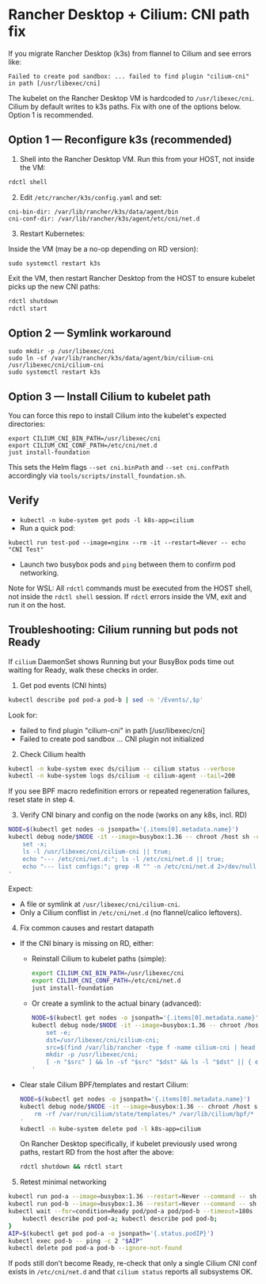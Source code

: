 # Rancher Desktop + Cilium: CNI path fix

If you migrate Rancher Desktop (k3s) from flannel to Cilium and see errors like:

```
Failed to create pod sandbox: ... failed to find plugin "cilium-cni" in path [/usr/libexec/cni]
```

The kubelet on the Rancher Desktop VM is hardcoded to `/usr/libexec/cni`. Cilium by default writes to k3s paths. Fix with one of the options below. Option 1 is recommended.

## Option 1 — Reconfigure k3s (recommended)

1) Shell into the Rancher Desktop VM. Run this from your HOST, not inside the VM:

```bash
rdctl shell
```
2) Edit `/etc/rancher/k3s/config.yaml` and set:

```
cni-bin-dir: /var/lib/rancher/k3s/data/agent/bin
cni-conf-dir: /var/lib/rancher/k3s/agent/etc/cni/net.d
```

3) Restart Kubernetes:

Inside the VM (may be a no-op depending on RD version):

```
sudo systemctl restart k3s
```

Exit the VM, then restart Rancher Desktop from the HOST to ensure kubelet picks up the new CNI paths:

```bash
rdctl shutdown
rdctl start
```

## Option 2 — Symlink workaround

```
sudo mkdir -p /usr/libexec/cni
sudo ln -sf /var/lib/rancher/k3s/data/agent/bin/cilium-cni /usr/libexec/cni/cilium-cni
sudo systemctl restart k3s
```

## Option 3 — Install Cilium to kubelet path

You can force this repo to install Cilium into the kubelet's expected directories:

```
export CILIUM_CNI_BIN_PATH=/usr/libexec/cni
export CILIUM_CNI_CONF_PATH=/etc/cni/net.d
just install-foundation
```

This sets the Helm flags `--set cni.binPath` and `--set cni.confPath` accordingly via `tools/scripts/install_foundation.sh`.

## Verify

- `kubectl -n kube-system get pods -l k8s-app=cilium`
- Run a quick pod:

```
kubectl run test-pod --image=nginx --rm -it --restart=Never -- echo "CNI Test"
```

- Launch two busybox pods and `ping` between them to confirm pod networking.

Note for WSL: All `rdctl` commands must be executed from the HOST shell, not inside the `rdctl shell` session. If `rdctl` errors inside the VM, exit and run it on the host.

## Troubleshooting: Cilium running but pods not Ready

If `cilium` DaemonSet shows Running but your BusyBox pods time out waiting for Ready, walk these checks in order.

1) Get pod events (CNI hints)

```sh
kubectl describe pod pod-a pod-b | sed -n '/Events/,$p'
```

Look for:
- failed to find plugin "cilium-cni" in path [/usr/libexec/cni]
- Failed to create pod sandbox … CNI plugin not initialized

2) Check Cilium health

```sh
kubectl -n kube-system exec ds/cilium -- cilium status --verbose
kubectl -n kube-system logs ds/cilium -c cilium-agent --tail=200
```

If you see BPF macro redefinition errors or repeated regeneration failures, reset state in step 4.

3) Verify CNI binary and config on the node (works on any k8s, incl. RD)

```sh
NODE=$(kubectl get nodes -o jsonpath='{.items[0].metadata.name}')
kubectl debug node/$NODE -it --image=busybox:1.36 -- chroot /host sh -c '
	set -x;
	ls -l /usr/libexec/cni/cilium-cni || true;
	echo "--- /etc/cni/net.d:"; ls -l /etc/cni/net.d || true;
	echo "--- list configs:"; grep -R "" -n /etc/cni/net.d 2>/dev/null | sed -n "1,200p" || true;
'
```

Expect:
- A file or symlink at `/usr/libexec/cni/cilium-cni`.
- Only a Cilium conflist in `/etc/cni/net.d` (no flannel/calico leftovers).

4) Fix common causes and restart datapath

- If the CNI binary is missing on RD, either:
	- Reinstall Cilium to kubelet paths (simple):

		```sh
		export CILIUM_CNI_BIN_PATH=/usr/libexec/cni
		export CILIUM_CNI_CONF_PATH=/etc/cni/net.d
		just install-foundation
		```

	- Or create a symlink to the actual binary (advanced):

		```sh
		NODE=$(kubectl get nodes -o jsonpath='{.items[0].metadata.name}')
		kubectl debug node/$NODE -it --image=busybox:1.36 -- chroot /host sh -c '
			set -e;
			dst=/usr/libexec/cni/cilium-cni;
			src=$(find /var/lib/rancher -type f -name cilium-cni | head -n1);
			mkdir -p /usr/libexec/cni;
			[ -n "$src" ] && ln -sf "$src" "$dst" && ls -l "$dst" || { echo "cilium-cni not found"; exit 1; };
		'
		```

- Clear stale Cilium BPF/templates and restart Cilium:

	```sh
	NODE=$(kubectl get nodes -o jsonpath='{.items[0].metadata.name}')
	kubectl debug node/$NODE -it --image=busybox:1.36 -- chroot /host sh -c '
		rm -rf /var/run/cilium/state/templates/* /var/lib/cilium/bpf/* 2>/dev/null || true;
	'
	kubectl -n kube-system delete pod -l k8s-app=cilium
	```

	On Rancher Desktop specifically, if kubelet previously used wrong paths, restart RD from the host after the above:

	```sh
	rdctl shutdown && rdctl start
	```

5) Retest minimal networking

```sh
kubectl run pod-a --image=busybox:1.36 --restart=Never --command -- sh -c 'sleep 3600'
kubectl run pod-b --image=busybox:1.36 --restart=Never --command -- sh -c 'sleep 3600'
kubectl wait --for=condition=Ready pod/pod-a pod/pod-b --timeout=180s || {
	kubectl describe pod pod-a; kubectl describe pod pod-b;
}
AIP=$(kubectl get pod pod-a -o jsonpath='{.status.podIP}')
kubectl exec pod-b -- ping -c 2 "$AIP"
kubectl delete pod pod-a pod-b --ignore-not-found
```

If pods still don’t become Ready, re-check that only a single Cilium CNI conf exists in `/etc/cni/net.d` and that `cilium status` reports all subsystems OK.

